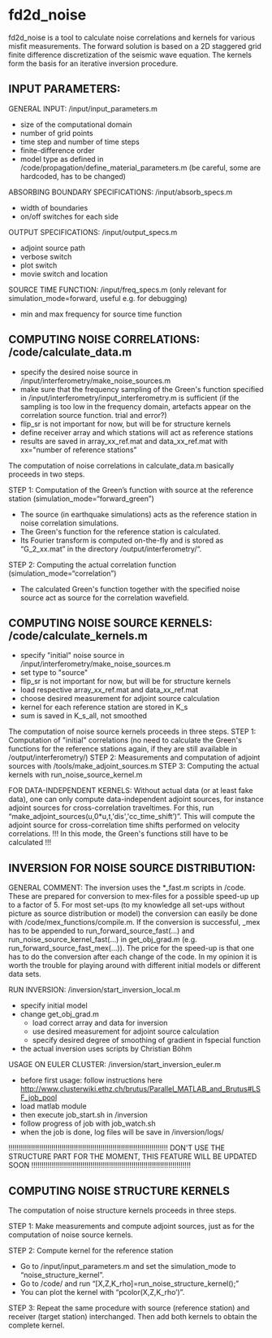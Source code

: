 # fd2d_noise
fd2d_noise is a tool to calculate noise correlations and kernels for various misfit measurements. The forward solution is based on a 2D staggered grid finite difference discretization of the seismic wave equation. The kernels form the basis for an iterative inversion procedure.


INPUT PARAMETERS:
---------------------------------------------------------------------------------------

GENERAL INPUT: /input/input_parameters.m
* size of the computational domain
* number of grid points
* time step and number of time steps
* finite-difference order
* model type as defined in /code/propagation/define_material_parameters.m
  (be careful, some are hardcoded, has to be changed)

ABSORBING BOUNDARY SPECIFICATIONS: /input/absorb_specs.m
* width of boundaries
* on/off switches for each side

OUTPUT SPECIFICATIONS: /input/output_specs.m
* adjoint source path
* verbose switch
* plot switch
* movie switch and location

SOURCE TIME FUNCTION: /input/freq_specs.m
(only relevant for simulation_mode=forward, useful e.g. for debugging)
* min and max frequency for source time function



COMPUTING NOISE CORRELATIONS: /code/calculate_data.m
---------------------------------------------------------------------------------------
* specify the desired noise source in /input/interferometry/make_noise_sources.m
* make sure that the frequency sampling of the Green's function specified in /input/interferometry/input_interferometry.m is sufficient
  (if the sampling is too low in the frequency domain, artefacts appear on the correlation source function. trial and error?)
* flip_sr is not important for now, but will be for structure kernels
* define receiver array and which stations will act as reference stations
* results are saved in array_xx_ref.mat and data_xx_ref.mat with xx="number of reference stations"


The computation of noise correlations in calculate_data.m basically proceeds in two steps.

STEP 1: Computation of the Green’s function with source at the reference station (simulation_mode=“forward_green”)
* The source (in earthquake simulations) acts as the reference station in noise correlation simulations.
* The Green's function for the reference station is calculated.
* Its Fourier transform is computed on-the-fly and is stored as “G_2_xx.mat” in the directory /output/interferometry/“.

STEP 2: Computing the actual correlation function (simulation_mode=“correlation”)
* The calculated Green's function together with the specified noise source act as source for the correlation wavefield.



COMPUTING NOISE SOURCE KERNELS: /code/calculate_kernels.m
---------------------------------------------------------------------------------------
* specify "initial" noise source in /input/interferometry/make_noise_sources.m
* set type to "source"
* flip_sr is not important for now, but will be for structure kernels
* load respective array_xx_ref.mat and data_xx_ref.mat
* choose desired measurement for adjoint source calculation
* kernel for each reference station are stored in K_s
* sum is saved in K_s_all, not smoothed


The computation of noise source kernels proceeds in three steps.
STEP 1: Computation of "initial" correlations (no need to calculate the Green's functions for the reference stations again, if they are still available in /output/interferometry/)
STEP 2: Measurements and computation of adjoint sources with /tools/make_adjoint_sources.m
STEP 3: Computing the actual kernels with run_noise_source_kernel.m

FOR DATA-INDEPENDENT KERNELS:
Without actual data (or at least fake data), one can only compute data-independent adjoint sources, for instance adjoint sources for cross-correlation traveltimes. For this, run “make_adjoint_sources(u,0*u,t,'dis','cc_time_shift’)”. This will compute the adjoint source for cross-correlation time shifts performed on velocity correlations. 
!!! In this mode, the Green's functions still have to be calculated !!!



INVERSION FOR NOISE SOURCE DISTRIBUTION: 
---------------------------------------------------------------------------------------
GENERAL COMMENT:
The inversion uses the *_fast.m scripts in /code. These are prepared for conversion to mex-files for a possible speed-up up to a factor of 5. For most set-ups (to my knowledge all set-ups without picture as source distribution or model) the conversion can easily be done with /code/mex_functions/compile.m. If the conversion is successful, _mex has to be appended to run_forward_source_fast(...) and run_noise_source_kernel_fast(...) in get_obj_grad.m (e.g. run_forward_source_fast_mex(...)). The price for the speed-up is that one has to do the conversion after each change of the code. In my opinion it is worth the trouble for playing around with different initial models or different data sets.

RUN INVERSION: /inversion/start_inversion_local.m
* specify initial model
* change get_obj_grad.m
  - load correct array and data for inversion
  - use desired measurement for adjoint source calculation
  - specify desired degree of smoothing of gradient in fspecial function
* the actual inversion uses scripts by Christian Böhm

USAGE ON EULER CLUSTER: /inversion/start_inversion_euler.m
* before first usage: follow instructions here http://www.clusterwiki.ethz.ch/brutus/Parallel_MATLAB_and_Brutus#LSF_job_pool
* load matlab module
* then execute job_start.sh in /inversion
* follow progress of job with job_watch.sh
* when the job is done, log files will be save in /inversion/logs/





!!!!!!!!!!!!!!!!!!!!!!!!!!!!!!!!!!!!!!!!!!!!!!!!!!!!!!!!!!!!!!!!!!!!!!!!!!!!!!
DON'T USE THE STRUCTURE PART FOR THE MOMENT, THIS FEATURE WILL BE UPDATED SOON
!!!!!!!!!!!!!!!!!!!!!!!!!!!!!!!!!!!!!!!!!!!!!!!!!!!!!!!!!!!!!!!!!!!!!!!!!!!!!!

COMPUTING NOISE STRUCTURE KERNELS
---------------------------------------------------------------------------------------

The computation of noise structure kernels proceeds in three steps.

STEP 1: Make measurements and compute adjoint sources, just as for the computation of noise source kernels.

STEP 2: Compute kernel for the reference station
* Go to /input/input_parameters.m and set the simulation_mode to “noise_structure_kernel”.
* Go to /code/ and run “[X,Z,K_rho]=run_noise_structure_kernel();”
* You can plot the kernel with “pcolor(X,Z,K_rho’)”.

STEP 3: Repeat the same procedure with source (reference station) and receiver (target station) interchanged. Then add both kernels to obtain the complete kernel.
